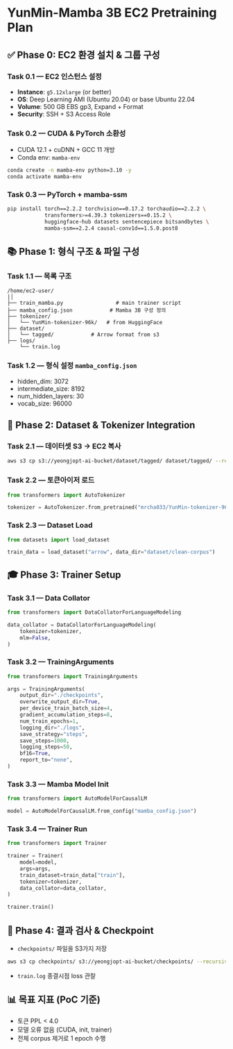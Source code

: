 # YunMin-Mamba 3B EC2 Pretraining Plan

## ✅ Phase 0: EC2 환경 설치 & 그룹 구성

### Task 0.1 — EC2 인스턴스 설정

* **Instance**: `g5.12xlarge` (or better)
* **OS**: Deep Learning AMI (Ubuntu 20.04) or base Ubuntu 22.04
* **Volume**: 500 GB EBS gp3, Expand + Format
* **Security**: SSH + S3 Access Role

### Task 0.2 — CUDA & PyTorch 소환성

* CUDA 12.1 + cuDNN + GCC 11 개방
* Conda env: `mamba-env`

```bash
conda create -n mamba-env python=3.10 -y
conda activate mamba-env
```

### Task 0.3 — PyTorch + mamba-ssm

```bash
pip install torch==2.2.2 torchvision==0.17.2 torchaudio==2.2.2 \
            transformers>=4.39.3 tokenizers==0.15.2 \
            huggingface-hub datasets sentencepiece bitsandbytes \
            mamba-ssm==2.2.4 causal-conv1d==1.5.0.post8
```

## 📚 Phase 1: 형식 구조 & 파일 구성

### Task 1.1 — 목록 구조

```
/home/ec2-user/
|│
├── train_mamba.py                 # main trainer script
├── mamba_config.json            # Mamba 3B 구성 정의
├── tokenizer/
│   └── YunMin-tokenizer-96k/   # from HuggingFace
├── dataset/
│   └── tagged/            # Arrow format from s3
├── logs/
    └── train.log
```

### Task 1.2 — 형식 설정 `mamba_config.json`

* hidden\_dim: 3072
* intermediate\_size: 8192
* num\_hidden\_layers: 30
* vocab\_size: 96000

## 🚀 Phase 2: Dataset & Tokenizer Integration

### Task 2.1 — 데이터셋 S3 -> EC2 복사

```bash
aws s3 cp s3://yeongjopt-ai-bucket/dataset/tagged/ dataset/tagged/ --recursive
```

### Task 2.2 — 토큰아이저 로드

```python
from transformers import AutoTokenizer

tokenizer = AutoTokenizer.from_pretrained("mrcha033/YunMin-tokenizer-96k")
```

### Task 2.3 — Dataset Load

```python
from datasets import load_dataset

train_data = load_dataset("arrow", data_dir="dataset/clean-corpus")
```

## 🎓 Phase 3: Trainer Setup

### Task 3.1 — Data Collator

```python
from transformers import DataCollatorForLanguageModeling

data_collator = DataCollatorForLanguageModeling(
    tokenizer=tokenizer,
    mlm=False,
)
```

### Task 3.2 — TrainingArguments

```python
from transformers import TrainingArguments

args = TrainingArguments(
    output_dir="./checkpoints",
    overwrite_output_dir=True,
    per_device_train_batch_size=4,
    gradient_accumulation_steps=8,
    num_train_epochs=1,
    logging_dir="./logs",
    save_strategy="steps",
    save_steps=1000,
    logging_steps=50,
    bf16=True,
    report_to="none",
)
```

### Task 3.3 — Mamba Model Init

```python
from transformers import AutoModelForCausalLM

model = AutoModelForCausalLM.from_config("mamba_config.json")
```

### Task 3.4 — Trainer Run

```python
from transformers import Trainer

trainer = Trainer(
    model=model,
    args=args,
    train_dataset=train_data["train"],
    tokenizer=tokenizer,
    data_collator=data_collator,
)

trainer.train()
```

## 🌟 Phase 4: 결과 검사 & Checkpoint

* `checkpoints/` 파일을 S3가지 저장

```bash
aws s3 cp checkpoints/ s3://yeongjopt-ai-bucket/checkpoints/ --recursive
```

* `train.log` 종결시점 loss 관찰

## 📊 목표 지표 (PoC 기준)

* 토큰 PPL < 4.0
* 모델 오류 없음 (CUDA, init, trainer)
* 전체 corpus 제거로 1 epoch 수행

